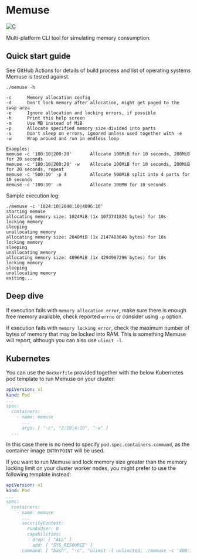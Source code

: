 # Memuse

[![C](https://github.com/ipastusi/memuse/actions/workflows/ci.yml/badge.svg?branch=master)](https://github.com/ipastusi/memuse/actions/workflows/ci.yml)

Multi-platform CLI tool for simulating memory consumption.

## Quick start guide

See GitHub Actions for details of build process and list of operating systems Memuse is tested against.

```
./memuse -h

-c      Memory allocation config
-d      Don't lock memory after allocation, might get paged to the swap area
-e      Ignore allocation and locking errors, if possible
-h      Print this help screen
-m      Use MB instead of MiB
-p      Allocate specified memory size divided into parts
-s      Don't sleep on errors, ignored unless used together with -e
-w      Wrap around and run in endless loop

Examples:
memuse -c '100:10|200:20'       Allocate 100MiB for 10 seconds, 200MiB for 20 seconds
memuse -c '100:10|200:20' -w    Allocate 100MiB for 10 seconds, 200MiB for 20 seconds, repeat
memuse -c '500:10' -p 4         Allocate 500MiB split into 4 parts for 10 seconds
memuse -c '100:10' -m           Allocate 100MB for 10 seconds
```

Sample execution log:

```
./memuse -c '1024:10|2048:10|4096:10'
starting memuse           
allocating memory size: 1024MiB (1x 1073741824 bytes) for 10s
locking memory
sleeping
unallocating memory
allocating memory size: 2048MiB (1x 2147483648 bytes) for 10s
locking memory
sleeping
unallocating memory
allocating memory size: 4096MiB (1x 4294967296 bytes) for 10s
locking memory
sleeping
unallocating memory
exiting...
```

## Deep dive

If execution fails with `memory allocation error`, make sure there is enough free memory available, check reported `errno` or consider using `-p` option.

If execution fails with `memory locking error`, check the maximum number of bytes of memory that may be locked into RAM. This is something Memuse will report,
although you can also use `ulimit -l`.

## Kubernetes

You can use the `Dockerfile` provided together with the below Kubernetes pod template to run Memuse on your cluster:

```yaml
apiVersion: v1
kind: Pod
...
spec:
  containers:
    - name: memuse
      ...
      args: [ "-c", "2:10|4:10", "-w" ]
  ...
```

In this case there is no need to specify `pod.spec.containers.command`, as the container image `ENTRYPOINT` will be used.

If you want to run Memuse and lock memory size greater than the memory locking limit on your cluster worker nodes, you might prefer to use the following
template instead:

```yaml
apiVersion: v1
kind: Pod
...
spec:
  containers:
    - name: memuse
      ...
      securityContext:
        runAsUser: 0
        capabilities:
          drop: [ "ALL" ]
          add: [ "SYS_RESOURCE" ]
      command: [ "bash", "-c", "ulimit -l unlimited; ./memuse -c '400:10|800:10' -w" ]
```
